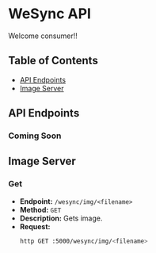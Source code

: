 # WeSync API
Welcome consumer!!

## Table of Contents
- [API Endpoints](#api-endpoints)
- [Image Server](#image-server)

## API Endpoints

### Coming Soon
## Image Server
### Get
- **Endpoint:** `/wesync/img/<filename>`
- **Method:** `GET`
- **Description:** Gets image.
- **Request:**
    ```sh
    http GET :5000/wesync/img/<filename> 
    ```

